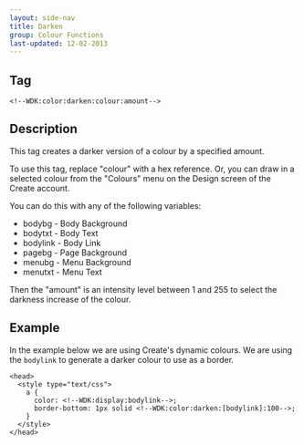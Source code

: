 ```yaml
---
layout: side-nav
title: Darken
group: Colour Functions
last-updated: 12-02-2013
---
```


## Tag

`<!--WDK:color:darken:colour:amount-->`

## Description

This tag creates a darker version of a colour by a specified amount.

To use this tag, replace "colour" with a hex reference. Or, you can draw in a selected colour from the "Colours" menu on the Design screen of the Create account.

You can do this with any of the following variables:
- bodybg - Body Background
- bodytxt - Body Text
- bodylink - Body Link
- pagebg - Page Background
- menubg - Menu Background
- menutxt - Menu Text

Then the "amount" is an intensity level between 1 and 255 to select the darkness increase of the colour.

## Example

In the example below we are using Create's dynamic colours. We are using the `bodylink` to generate a darker colour to use as a border.

~~~
<head>
  <style type="text/css">
    a {
      color: <!--WDK:display:bodylink-->;
      border-bottom: 1px solid <!--WDK:color:darken:[bodylink]:100-->;
    }
  </style>
</head>
~~~